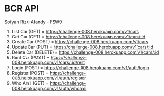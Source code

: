 # BCR API

Sofyan Rizki Afandy - FSW9

1. List Car (GET) = https://challenge-008.herokuapp.com/v1/cars
2. Get Car (GET) = https://challenge-008.herokuapp.com/v1/cars/:id
3. Create Car (POST) = https://challenge-008.herokuapp.com/v1/cars
4. Update Car (PUT) = https://challenge-008.herokuapp.com/v1/cars/:id
5. Delete Car (DELETE) = https://challenge-008.herokuapp.com/v1/cars/:id
6. Rent Car (POST) = https://challenge-008.herokuapp.com/v1/cars/:id/rent
7. Login (POST) = https://challenge-008.herokuapp.com/v1/auth/login
8. Register (POST) = https://challenge-008.herokuapp.com/v1/auth/register
9. Who Am I (GET) = https://challenge-008.herokuapp.com/v1/auth/whoami
